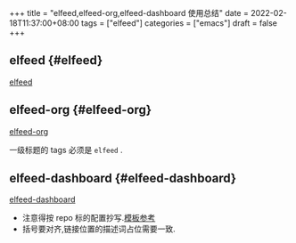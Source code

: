 +++
title = "elfeed,elfeed-org,elfeed-dashboard 使用总结"
date = 2022-02-18T11:37:00+08:00
tags = ["elfeed"]
categories = ["emacs"]
draft = false
+++

## elfeed {#elfeed}

[elfeed](https://github.com/skeeto/elfeed)


## elfeed-org {#elfeed-org}

[elfeed-org](https://github.com/remyhonig/elfeed-org)

一级标题的 tags 必须是 `elfeed` .


## elfeed-dashboard {#elfeed-dashboard}

[elfeed-dashboard](https://github.com/Manoj321/elfeed-dashboard)

-   注意得按 repo 标的配置抄写.[模板参考](https://github.com/Manoj321/elfeed-dashboard/blob/main/elfeed-dashboard.png)
-   括号要对齐,链接位置的描述词占位需要一致.